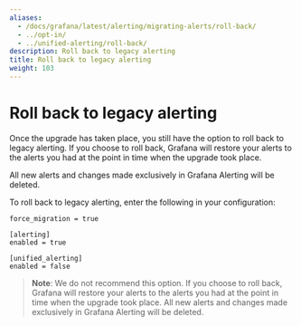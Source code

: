 ```yaml
---
aliases:
  - /docs/grafana/latest/alerting/migrating-alerts/roll-back/
  - ../opt-in/
  - ../unified-alerting/roll-back/
description: Roll back to legacy alerting
title: Roll back to legacy alerting
weight: 103
---
```


# Roll back to legacy alerting

Once the upgrade has taken place, you still have the option to roll back to legacy alerting. If you choose to roll back, Grafana will restore your alerts to the alerts you had at the point in time when the upgrade took place.

All new alerts and changes made exclusively in Grafana Alerting will be deleted.

To roll back to legacy alerting, enter the following in your configuration:

```
force_migration = true

[alerting]
enabled = true

[unified_alerting]
enabled = false
```

> **Note**: We do not recommend this option. If you choose to roll back, Grafana will restore your alerts to the alerts you had at the point in time when the upgrade took place. All new alerts and changes made exclusively in Grafana Alerting will be deleted.
